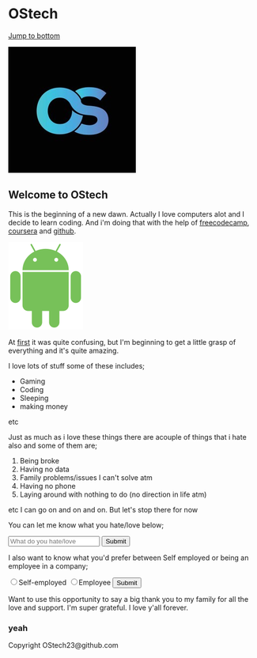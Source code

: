 <h1> OStech</h1>


<a href="#jump to bottom">Jump to bottom</a>

<img src="https://github.com/OStech23/Beginning/blob/main/os-letter-logo-icon-symbol-260nw-1898708386.jpg?raw=true
" alt="OS logo">

<h2>                 Welcome to OStech</h2>

<main>
<p>     This is the beginning of a new dawn. Actually I love computers alot and I decide to learn coding. And i'm doing that with the help of <a href="https://www.freecodecamp.org" target="_blank"> freecodecamp</a>, <a href="https://www.coursera.com" target="_blank">coursera</a> and <a href="https://www.github.com" target="_blank">github</a>.</p> </main>

<img src="https://github.com/OStech23/Beginning/blob/main/151px-Android_robot_2014.svg_.png?raw=true" alt="Android logo">


<p> At <a href="#unknown"> first</a> it was quite confusing, but I'm beginning to get a little grasp of everything and it's quite amazing.</p>
<p>I love lots of stuff some of these includes;

<ul>
<li>Gaming</li>
<li>Coding</li> 
<li>Sleeping</li>
<li>making money</li> </ul>etc </p>

<p> Just as much as i love these things there are acouple of things that i hate also and some of them are;
<ol>
<li>Being broke</li>
<li>Having no data</li>
<li>Family problems/issues I can't solve atm</li>
<li>Having no phone</li>
<li>Laying around with nothing to do (no direction in life atm)</li> 
</ol> etc
I can go on and on and on. But let's stop there for now</p>
<p>
You can let me know what you hate/love below;
<form action="https://ostech23.github.io/Beginning/"> <input type="text" placeholder="What do you hate/love" required> <button type="submit">Submit</button> </form> </p>

<p>
I also want to know what you'd prefer between Self employed or being an employee in a company;
<form action="https://ostech23.github.io/Beginning/">
<label for="self-employed">
<input id="self-employed" type="radio" name="self-employed-employee">Self-employed </label>
<label for="employee">
<input id="employee" type="radio" name="self-employed-employee">Employee </label> <button type="submit">Submit</button>



<p> Want to use this opportunity to say a big thank you to my family for all the love and support. I'm super grateful. I love y'all forever. 
<h3 id="unknown">yeah </h3>

<footer id="jump to bottom">Copyright OStech23@github.com<footer>
